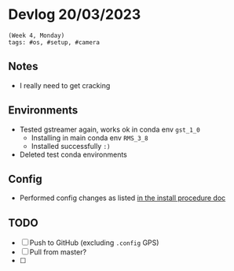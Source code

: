 # Devlog 20/03/2023

```text
(Week 4, Monday)
tags: #os, #setup, #camera
```

## Notes

- I really need to get cracking

## Environments

- Tested gstreamer again, works ok in conda env `gst_1_0`
  - Installing in main conda env `RMS_3_8`
  - Installed successfully `:)`
- Deleted test conda environments

## Config

- Performed config changes as listed [in the install procedure doc](../install_procedure.md#post-install-configuration)

## TODO

- [ ] Push to GitHub (excluding `.config` GPS)
- [ ] Pull from master?
- [ ]
